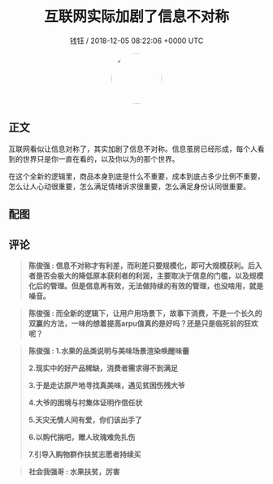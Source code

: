 <h1 align="center">互联网实际加剧了信息不对称</h1>
<p align="center">
    <a>钱钰 / 2018-12-05 08:22:06 &#43;0000 UTC</a>
</p>

<div align="center">
    <img src="https://images.zsxq.com/FsGW9ZnKn188G6GlQeMFz7QYwNqM?e=1590940799&amp;token=kIxbL07-8jAj8w1n4s9zv64FuZZNEATmlU_Vm6zD:w4vMkFlaBBxamyfYHkzfApiogDk=" width="100" height="100" style="border:1px solid;border-radius:50%; color:#ffffff"/>
</div>

## 正文

<div>
互联网看似让信息对称了，其实加剧了信息不对称。信息茧房已经形成，每个人看到的世界只是你一直在看的，以及你以为的那个世界。

在这个全新的逻辑里，商品本身到底是什么不重要，成本到底占多少比例不重要，怎么让人心动很重要，怎么满足情绪诉求很重要，怎么满足身份认同很重要。
</div>

## 配图
<div class="image" align="center">

</div>

## 评论

<div align="left">
<div>

<blockquote >
<span> <strong>陈俊强 : 信息不对称才有利差，而利差只要规模化，即可大规模获利。后入者是否会极大的降低原本获利者的利润，主要取决于信息的门槛，以及规模化后的管理。但是信息再有效，无法做持续的有效的管理，也没啥用，就是噪音。 </strong></span>
</blockquote>

<blockquote >
<span> <strong>陈俊强 : 而全新的逻辑下，让用户用场景下，故事下消费，不是一个长久的双赢的方法，一味的想着提高arpu值真的是好吗？还是只是临死前的狂欢呢？ </strong></span>
</blockquote>

<blockquote >
<span> <strong>陈俊强 : 1.水果的品类说明与美味场景渲染唤醒味蕾

  2.现实中的好产品稀缺，消费者需求得不到满足

  3.于是走访原产地寻找真美味，遇见贫困伤残大爷

  4.大爷的困境与村集体证明作信任状

  5.天灾无情人间有爱，你们该出手了

  6.以购代捐吧，赠人玫瑰难免扎伤

  7.引导入购物群作扶贫志愿者持续买 </strong></span>
</blockquote>

<blockquote >
<span> <strong>社会我强哥 : 水果扶贫，厉害 </strong></span>
</blockquote>

</div>
</div>